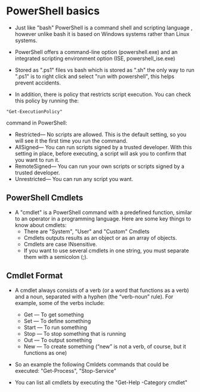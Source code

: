 # PowerShell basics

- Just like "bash" PowerShell is a command shell and scripting language , however unlike bash it
is based on Windows systems rather than Linux systems.

- PowerShell offers a command-line option (powershell.exe) and an integrated scripting environment option (ISE, powershell_ise.exe)

- Stored as ".ps1" files vs bash which is stored as ".sh" the only way to run ".ps1" is to right click and select "run with powershell",
this helps prevent accidents.

- In addition, there is policy that restricts script execution. You can check this policy by running the:

````
"Get-ExecutionPolicy"
````

 command in PowerShell:
  - Restricted— No scripts are allowed. This is the default setting, so you will see it the first time you run the command.
  - AllSigned— You can run scripts signed by a trusted developer. With this setting in place, before executing, a script will ask you to confirm that you want to run it.
  - RemoteSigned— You can run your own scripts or scripts signed by a trusted developer.
  - Unrestricted— You can run any script you want.

## PowerShell Cmdlets

- A "cmdlet" is a PowerShell command with a predefined function, similar to an operator in a programming language. Here are some key things to know about cmdlets:
  - There are "System", "User" and "Custom" Cmdlets
  - Cmdlets outputs results as an object or as an array of objects.
  - Cmdlets are case INsensitive.
  - If you want to use several cmdlets in one string, you must separate them with a semicolon (;).

## Cmdlet Format

- A cmdlet always consists of a verb (or a word that functions as a verb) and a noun, separated with a hyphen (the “verb-noun” rule). For example, some of the verbs include:
  - Get — To get something
  - Set — To define something
  - Start — To run something
  - Stop — To stop something that is running
  - Out — To output something
  - New — To create something (“new” is not a verb, of course, but it functions as one)

- So an example the following Cmldets commands that could be executed: "Get-Process", "Stop-Service"
-  You can list all cmdlets by executing the "Get-Help -Category cmdlet"
